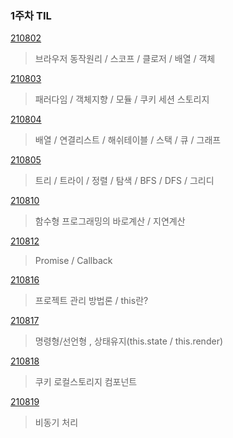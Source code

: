 ### 1주차 TIL

[210802](https://velog.io/@khw970421/JS-%EA%B8%B0%EB%B3%B8%EB%82%B4%EC%9A%A9)
>브라우저 동작원리  / 스코프 / 클로저 / 배열 / 객체

[210803](https://velog.io/@khw970421/TIL-2%EC%9D%BC%EC%B0%A8)
>패러다임 / 객체지향 / 모듈 / 쿠키 세션 스토리지 

[210804](https://velog.io/@khw970421/TIL-3%EC%9D%BC%EC%B0%A8)
>배열 / 연결리스트 / 해쉬테이블 / 스택 / 큐 / 그래프

[210805](https://velog.io/@khw970421/TIL-4%EC%9D%BC%EC%B0%A8)
>트리 / 트라이 / 정렬 / 탐색 / BFS / DFS / 그리디

[210810](https://velog.io/@khw970421/TIL-6%EC%9D%BC%EC%B0%A8)
>함수형 프로그래밍의 바로계산 / 지연계산

[210812](https://velog.io/@khw970421/TIL-7%EC%9D%BC%EC%B0%A8)
>Promise / Callback

[210816](https://velog.io/@khw970421/TIL-8%EC%9D%BC%EC%B0%A8)
>프로젝트 관리 방법론 / this란?

[210817](https://velog.io/@khw970421/TIL-9%EC%9D%BC%EC%B0%A8)
> 명령형/선언형 , 상태유지(this.state / this.render)

[210818](https://velog.io/@khw970421/TIL-10%EC%9D%BC%EC%B0%A8)
> 쿠키 로컬스토리지 컴포넌트

[210819](https://velog.io/@khw970421/TIL-11%EC%9D%BC%EC%B0%A8)
>비동기 처리 
